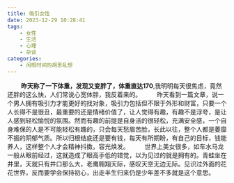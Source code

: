 ```yaml
---
title: 吸引女性
date: 2023-12-29 10:28:41
tags:
    - 女性
    - 生活
    - 心理
    - 杂谈
categories: 
    - 闲暇时间的胡思乱想
---
```


&nbsp;&nbsp;&nbsp;&nbsp;&nbsp;&nbsp;&nbsp;&nbsp;**昨天称了一下体重，发现又变胖了，体重直达170**,我明明每天很焦虑，竟然还胖的这么快，人们常说心宽体胖，我反着来的。
&nbsp;&nbsp;&nbsp;&nbsp;&nbsp;&nbsp;&nbsp;&nbsp;昨天看到一篇文章，说一个男人拥有吸引力才能更好的找对象，吸引力包括但不限于外形和财富，只要一个人长得不是很丑，最重要的还是情绪价值了，让人觉得有趣，有趣不是浮夸，是让人感到轻松愉悦的氛围。然而有趣的前提是自身活的很轻松，充满安全感，一个自身难保的人是不可能轻松有趣的，只会每天愁眉苦脸，长此以往，整个人都是萎靡不振的阴郁气质。所以归根结底还是要有钱，每天有所期盼，有自己的目标，钱能养人，这样整个人才会精神抖擞，容光焕发。
&nbsp;&nbsp;&nbsp;&nbsp;&nbsp;&nbsp;&nbsp;&nbsp;世界上美女很多，如车水马龙一般从眼前经过，这就造成了眼高手低的错觉，以为见过的就是拥有的。青蛙坐在井里，天就只有井口那么大，老鹰翱翔天际，感叹天空无边无际。见识过外面的花花世界，反而要学会保持初心，出走半生归来仍是少年差不多就是这个意思。